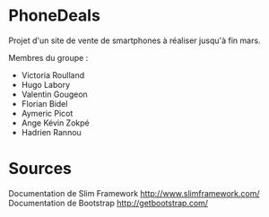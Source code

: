 # PhoneDeals
Projet d'un site de vente de smartphones à réaliser jusqu'à fin mars.

Membres du groupe :
- Victoria Roulland
- Hugo Labory
- Valentin Gougeon
- Florian Bidel
- Aymeric Picot
- Ange Kévin Zokpé
- Hadrien Rannou

# Sources
Documentation de Slim Framework http://www.slimframework.com/
Documentation de Bootstrap http://getbootstrap.com/
